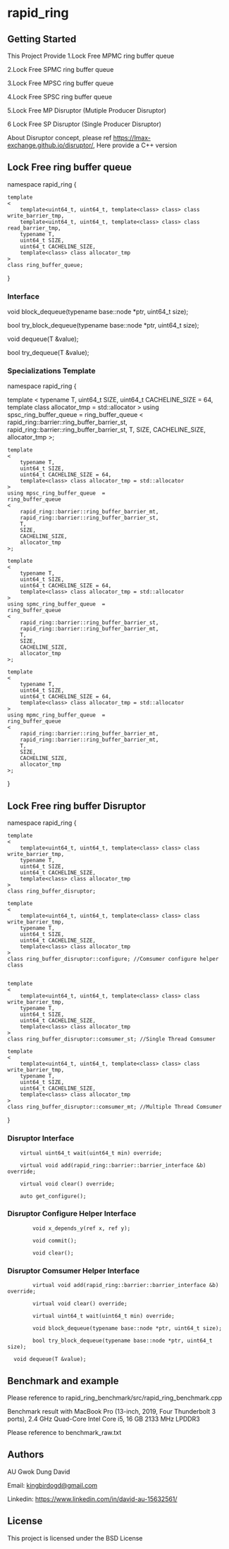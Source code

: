 # rapid_ring

## Getting Started

This Project Provide
1.Lock Free MPMC ring buffer queue

2.Lock Free SPMC ring buffer queue

3.Lock Free MPSC ring buffer queue

4.Lock Free SPSC ring buffer queue

5.Lock Free MP Disruptor (Mutiple Producer Disruptor)

6 Lock Free SP Disruptor (Single Producer Disruptor)

About Disruptor concept, please ref https://lmax-exchange.github.io/disruptor/, Here provide a C++ version

## Lock Free ring buffer queue
namespace rapid_ring
{

	template
	<
		template<uint64_t, uint64_t, template<class> class> class write_barrier_tmp,
		template<uint64_t, uint64_t, template<class> class> class read_barrier_tmp, 
		typename T,
		uint64_t SIZE, 
		uint64_t CACHELINE_SIZE,
		template<class> class allocator_tmp
	>
	class ring_buffer_queue;
}

### Interface

void block_dequeue(typename base::node *ptr, uint64_t size);

bool try_block_dequeue(typename base::node *ptr, uint64_t size);

void dequeue(T &value);

bool try_dequeue(T &value);

### Specializations Template
namespace rapid_ring
{

template
	<
		typename T, 
		uint64_t SIZE, 
		uint64_t CACHELINE_SIZE = 64, 
		template<class> class allocator_tmp = std::allocator
	>
	using spsc_ring_buffer_queue  = 
	ring_buffer_queue
	<
		rapid_ring::barrier::ring_buffer_barrier_st,
		rapid_ring::barrier::ring_buffer_barrier_st,
		T,
		SIZE,
		CACHELINE_SIZE,
		allocator_tmp
	>;

	template
	<
		typename T, 
		uint64_t SIZE, 
		uint64_t CACHELINE_SIZE = 64, 
		template<class> class allocator_tmp = std::allocator
	>
	using mpsc_ring_buffer_queue  = 
	ring_buffer_queue
	<
		rapid_ring::barrier::ring_buffer_barrier_mt,
		rapid_ring::barrier::ring_buffer_barrier_st,
		T,
		SIZE,
		CACHELINE_SIZE,
		allocator_tmp
	>;

	template
	<
		typename T, 
		uint64_t SIZE, 
		uint64_t CACHELINE_SIZE = 64, 
		template<class> class allocator_tmp = std::allocator
	>
	using spmc_ring_buffer_queue  = 
	ring_buffer_queue
	<
		rapid_ring::barrier::ring_buffer_barrier_st,
		rapid_ring::barrier::ring_buffer_barrier_mt,
		T,
		SIZE,
		CACHELINE_SIZE,
		allocator_tmp
	>;

	template
	<
		typename T,
		uint64_t SIZE,
		uint64_t CACHELINE_SIZE = 64, 
		template<class>	class allocator_tmp = std::allocator
	>
	using mpmc_ring_buffer_queue  = 
	ring_buffer_queue
	<
		rapid_ring::barrier::ring_buffer_barrier_mt,
		rapid_ring::barrier::ring_buffer_barrier_mt,
		T,
		SIZE,
		CACHELINE_SIZE,
		allocator_tmp
	>;
}

## Lock Free ring buffer Disruptor
namespace rapid_ring
{

	template
	<
		template<uint64_t, uint64_t, template<class> class> class write_barrier_tmp, 
		typename T,
		uint64_t SIZE, 
		uint64_t CACHELINE_SIZE,
		template<class> class allocator_tmp
	>
	class ring_buffer_disruptor;
  
  	template
	<
		template<uint64_t, uint64_t, template<class> class> class write_barrier_tmp, 
		typename T,
		uint64_t SIZE, 
		uint64_t CACHELINE_SIZE,
		template<class> class allocator_tmp
	>
	class ring_buffer_disruptor::configure; //Comsumer configure helper class
  
  
	template
	<
		template<uint64_t, uint64_t, template<class> class> class write_barrier_tmp, 
		typename T,
		uint64_t SIZE, 
		uint64_t CACHELINE_SIZE,
		template<class> class allocator_tmp
	>
	class ring_buffer_disruptor::comsumer_st; //Single Thread Comsumer
  
  	template
	<
		template<uint64_t, uint64_t, template<class> class> class write_barrier_tmp, 
		typename T,
		uint64_t SIZE, 
		uint64_t CACHELINE_SIZE,
		template<class> class allocator_tmp
	>
	class ring_buffer_disruptor::comsumer_mt; //Multiple Thread Comsumer
  
  
  
  
}

### Disruptor Interface

		virtual uint64_t wait(uint64_t min) override;

		virtual void add(rapid_ring::barrier::barrier_interface &b) override;

		virtual void clear() override;

		auto get_configure();

### Disruptor Configure Helper Interface
			void x_depends_y(ref x, ref y);
      
			void commit();

			void clear();
      
### Disruptor Comsumer Helper Interface

			virtual void add(rapid_ring::barrier::barrier_interface &b) override;

			virtual void clear() override;

			virtual uint64_t wait(uint64_t min) override;

			void block_dequeue(typename base::node *ptr, uint64_t size);

			bool try_block_dequeue(typename base::node *ptr, uint64_t size);
      
      void dequeue(T &value);
 
## Benchmark and example

Please reference to rapid_ring_benchmark/src/rapid_ring_benchmark.cpp

Benchmark result with MacBook Pro (13-inch, 2019, Four Thunderbolt 3 ports), 2.4 GHz Quad-Core Intel Core i5, 16 GB 2133 MHz LPDDR3

Please reference to benchmark_raw.txt

## Authors

AU Gwok Dung David

Email: kingbirdogd@gmail.com

Linkedin: https://www.linkedin.com/in/david-au-15632561/


## License

This project is licensed under the BSD License







